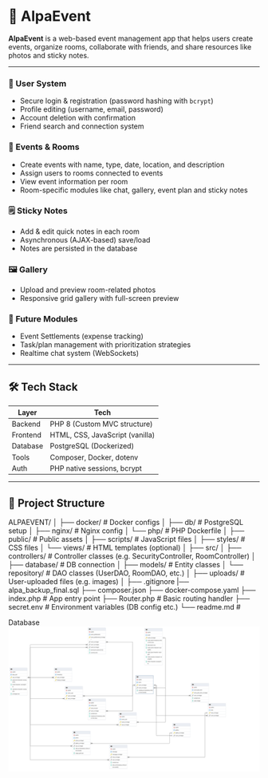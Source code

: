 # 🎉 AlpaEvent

**AlpaEvent** is a web-based event management app that helps users create events, organize rooms, collaborate with friends, and share resources like photos and sticky notes.

---
### 👥 User System
- Secure login & registration (password hashing with `bcrypt`)
- Profile editing (username, email, password)
- Account deletion with confirmation
- Friend search and connection system

### 📅 Events & Rooms
- Create events with name, type, date, location, and description
- Assign users to rooms connected to events
- View event information per room
- Room-specific modules like chat, gallery, event plan and sticky notes

### 🗒️ Sticky Notes
- Add & edit quick notes in each room
- Asynchronous (AJAX-based) save/load
- Notes are persisted in the database

### 🖼️ Gallery
- Upload and preview room-related photos
- Responsive grid gallery with full-screen preview

### 🧾 Future Modules
- Event Settlements (expense tracking)
- Task/plan management with prioritization strategies
- Realtime chat system (WebSockets)

---

## 🛠 Tech Stack

| Layer     | Tech                          |
|-----------|-------------------------------|
| Backend   | PHP 8 (Custom MVC structure)  |
| Frontend  | HTML, CSS, JavaScript (vanilla) |
| Database  | PostgreSQL (Dockerized)       |
| Tools     | Composer, Docker, dotenv      |
| Auth      | PHP native sessions, bcrypt   |

---

## 📁 Project Structure

ALPAEVENT/
│
├── docker/ # Docker configs
│ ├── db/ # PostgreSQL setup
│ ├── nginx/ # Nginx config
│ └── php/ # PHP Dockerfile
│
├── public/ # Public assets
│ ├── scripts/ # JavaScript files
│ ├── styles/ # CSS files
│ └── views/ # HTML templates (optional)
│
├── src/
│ ├── controllers/ # Controller classes (e.g. SecurityController, RoomController)
│ ├── database/ # DB connection
│ ├── models/ # Entity classes 
│ └── repository/ # DAO classes (UserDAO, RoomDAO, etc.)
│
├── uploads/ # User-uploaded files (e.g. images)
│
├── .gitignore
|── alpa_backup_final.sql
├── composer.json
├── docker-compose.yaml
├── index.php # App entry point
├── Router.php # Basic routing handler
├── secret.env # Environment variables (DB config etc.)
└── readme.md # 

Database
![ERD Diagram](./FinalAlpaEventERD.png)
